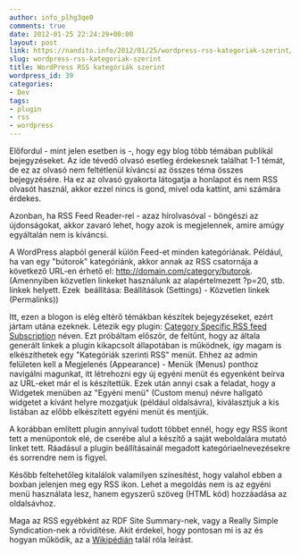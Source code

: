 ```yaml
---
author: info_plhg3qe0
comments: true
date: 2012-01-25 22:24:29+00:00
layout: post
link: https://nandito.info/2012/01/25/wordpress-rss-kategoriak-szerint/
slug: wordpress-rss-kategoriak-szerint
title: WordPress RSS kategóriák szerint
wordpress_id: 39
categories:
- Dev
tags:
- plugin
- rss
- wordpress
---
```


Előfordul - mint jelen esetben is -, hogy egy blog több témában publikál bejegyzéseket. Az ide tévedő olvasó esetleg érdekesnek találhat 1-1 témát, de ez az olvasó nem feltétlenül kíváncsi az összes téma összes bejegyzésére. Ha ez az olvasó gyakorta látogatja a honlapot és nem RSS olvasót használ, akkor ezzel nincs is gond, mivel oda kattint, ami számára érdekes.

Azonban, ha RSS Feed Reader-rel - azaz hírolvasóval - böngészi az újdonságokat, akkor zavaró lehet, hogy azok is megjelennek, amire amúgy egyáltalán nem is kíváncsi.

A WordPress alapból generál külön Feed-et minden kategóriának. Például, ha van egy "bútorok" kategóriánk, akkor annak az RSS csatornája a következő URL-en érhető el: http://domain.com/category/butorok. (Amennyiben közvetlen linkeket használunk az alapértelmezett ?p=20, stb. linkek helyett. Ezek  beállítása: Beállítások (Settings) - Közvetlen linkek (Permalinks))

Itt, ezen a blogon is elég eltérő témákban készítek bejegyzéseket, ezért jártam utána ezeknek. Létezik egy plugin: [Category Specific RSS feed Subscription](http://wordpress.org/extend/plugins/category-specific-rss-feed-menu/) néven. Ezt próbáltam először, de feltűnt, hogy az általa generált linkek a plugin kikapcsolt állapotában is működnek, így magam is elkészíthetek egy "Kategóriák szerinti RSS" menüt. Ehhez az admin felületen kell a Megjelenés (Appearance) - Menük (Menus) ponthoz navigálni magunkat, itt létrehozni egy új egyéni menüt és egyenként beírva az URL-eket már el is készítettük. Ezek után annyi csak a feladat, hogy a Widgetek menüben az "Egyéni menü" (Custom menu) névre hallgató widgetet a kívánt helyre mozgatjuk (például oldalsávra), kiválasztjuk a kis listában az előbb elkészített egyéni menüt és mentjük.

A korábban említett plugin annyival tudott többet ennél, hogy egy RSS ikont tett a menüpontok elé, de cserébe alul a készítő a saját weboldalára mutató linket tett. Ráadásul a plugin beállításainál megadott kategóriaelnevezésekre és sorrendre nem is figyel.

Később feltehetőleg kitalálok valamilyen színesítést, hogy valahol ebben a boxban jelenjen meg egy RSS ikon. Lehet a megoldás nem is az egyéni menü használata lesz, hanem egyszerű szöveg (HTML kód) hozzáadása az oldalsávhoz.

Maga az RSS egyébként az RDF Site Summary-nek, vagy a Really Simple Syndication-nek a rövidítése. Akit érdekel, hogy pontosan mi is az és hogyan működik, az a [Wikipédián](http://wordpress.org/extend/plugins/category-specific-rss-feed-menu/) talál róla leírást.
